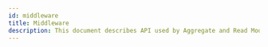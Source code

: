```yaml
---
id: middleware
title: Middleware
description: This document describes API used by Aggregate and Read Model middleware
---
```

